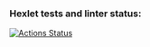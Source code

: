 ### Hexlet tests and linter status:
[![Actions Status](https://github.com/dmanufriev/java-project-72/actions/workflows/hexlet-check.yml/badge.svg)](https://github.com/dmanufriev/java-project-72/actions)